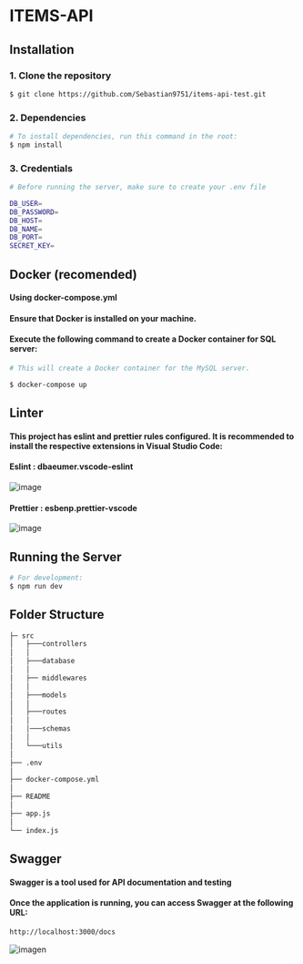 # ITEMS-API

## Installation
### 1. Clone the repository
```bash
$ git clone https://github.com/Sebastian9751/items-api-test.git
```
### 2. Dependencies
```bash
# To install dependencies, run this command in the root:
$ npm install
```
### 3. Credentials

```bash
# Before running the server, make sure to create your .env file

DB_USER=
DB_PASSWORD=
DB_HOST=
DB_NAME=
DB_PORT=
SECRET_KEY=

```
## Docker (recomended)

#### Using docker-compose.yml

#### Ensure that Docker is installed on your machine.

#### Execute the following command to create a Docker container for SQL server:

```bash
# This will create a Docker container for the MySQL server.

$ docker-compose up
```


## Linter
#### This project has eslint and prettier rules configured. It is recommended to install the respective extensions in Visual Studio Code:

#### Eslint : dbaeumer.vscode-eslint

![image](https://user-images.githubusercontent.com/85807291/223141938-3e1dc625-0ca6-4074-b227-9dcfb6aadf47.png)


#### Prettier : esbenp.prettier-vscode

![image](https://user-images.githubusercontent.com/85807291/223141790-e59a323f-834b-461f-bccf-c767ce136354.png)



## Running the Server
```bash
# For development:
$ npm run dev
```



## Folder Structure
```bash
├─ src
│   ├───controllers
│   │
│   ├───database
│   │
│   ├── middlewares
│   │
│   ├───models
│   │
│   ├───routes
│   │
│   │───schemas
│   │
│   └───utils
│
├── .env
│
├── docker-compose.yml        
│
├── README
│
├── app.js
│
└── index.js
```

## Swagger

#### Swagger is a tool used for API documentation and testing

#### Once the application is running, you can access Swagger at the following URL:

```bash
http://localhost:3000/docs
```
![imagen](https://github.com/user-attachments/assets/4ae25931-22f7-481d-990c-87bea719fa3f)


